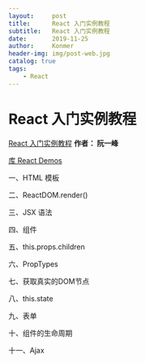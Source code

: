 ```yaml
---
layout:     post
title:      React 入门实例教程
subtitle:   React 入门实例教程
date:       2019-11-25
author:     Konmer
header-img: img/post-web.jpg
catalog: true
tags:
    - React
---
```


# React 入门实例教程

[React 入门实例教程](http://www.ruanyifeng.com/blog/2015/03/react.html)
**作者： 阮一峰**

[库 React Demos](https://github.com/ruanyf/react-demos)

一、HTML 模板

二、ReactDOM.render()

三、JSX 语法

四、组件

五、this.props.children

六、PropTypes

七、获取真实的DOM节点

八、this.state

九、表单

十、组件的生命周期

十一、Ajax

